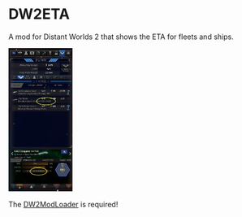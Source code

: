 # DW2ETA
A mod for Distant Worlds 2 that shows the ETA for fleets and ships.

<img src="https://github.com/Stoert/DW2ETA/blob/main/DW2ETA.png" width=25% height=25%>

The [DW2ModLoader](https://github.com/DW2MC/DW2ModLoader) is required!

